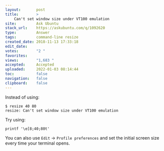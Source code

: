 ```yaml
---
layout:       post
title:        >
    Can't set window size under VT100 emulation
site:         Ask Ubuntu
stack_url:    https://askubuntu.com/q/1092620
type:         Answer
tags:         command-line resize
created_date: 2018-11-13 17:33:18
edit_date:    
votes:        "2 "
favorites:    
views:        "1,683 "
accepted:     Accepted
uploaded:     2022-01-03 08:14:44
toc:          false
navigation:   false
clipboard:    false
---
```


Instead of using:

``` 
$ resize 40 80
resize: Can't set window size under VT100 emulation

```

Try using:

``` 
printf '\e[8;40;80t'

```

You can also use `Edit` -> `Profile preferences` and set the initial screen size every time your terminal opens.
